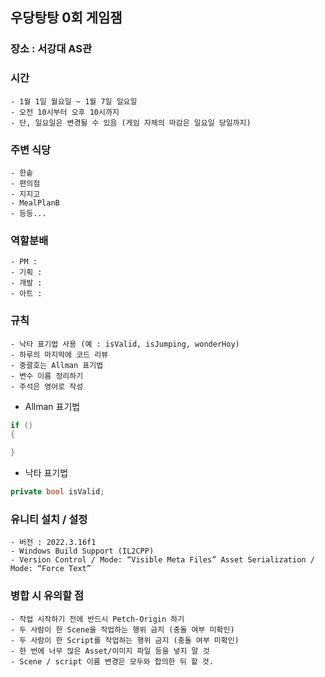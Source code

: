## 우당탕탕 0회 게임잼
### 장소 : 서강대 AS관
### 시간
    - 1월 1일 월요일 ~ 1월 7일 일요일
    - 오전 10시부터 오후 10시까지
    - 단, 일요일은 변경될 수 있음 (게임 자체의 마감은 일요일 당일까지)
### 주변 식당
    - 한솥
    - 편의점
    - 지지고
    - MealPlanB
    - 등등...
### 역할분배
    - PM :
    - 기획 :
    - 개발 :
    - 아트 :
### 규칙
    - 낙타 표기법 사용 (예 : isValid, isJumping, wonderHoy)
    - 하루의 마지막에 코드 리뷰
    - 중괄호는 Allman 표기법
    - 변수 이름 정리하기
    - 주석은 영어로 작성
- Allman 표기법
```cs
if ()
{

}
```
- 낙타 표기법
```cs
private bool isValid;
```
    
### 유니티 설치 / 설정
    - 버전 : 2022.3.16f1
    - Windows Build Support (IL2CPP)
    - Version Control / Mode: “Visible Meta Files” Asset Serialization / Mode: “Force Text”
    
### 병합 시 유의할 점
    - 작업 시작하기 전에 반드시 Petch-Origin 하기
    - 두 사람이 한 Scene을 작업하는 행위 금지 (충돌 여부 미확인)
    - 두 사람이 한 Script를 작업하는 행위 금지 (충돌 여부 미확인)
    - 한 번에 너무 많은 Asset/이미지 파일 등을 넣지 말 것
    - Scene / script 이름 변경은 모두와 합의한 뒤 할 것.
